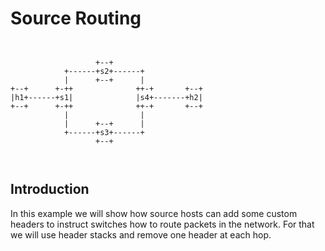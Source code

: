 # Source Routing

```
                 
                   
                   +--+
            +------+s2+------+
            |      +--+      |
+--+      +-++              ++-+       +--+
|h1+------+s1|              |s4+-------+h2|
+--+      +-++              ++-+       +--+
            |                |
            |      +--+      |
            +------+s3+------+
                   +--+

         
```

## Introduction

In this example we will show how source hosts can add some custom headers
to instruct switches how to route packets in the network. For that we will
use header stacks and remove one header at each hop.